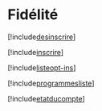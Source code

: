# Fidélité

[!include[desinscrire](fidelite.desinscrire.autogen.md)]

[!include[inscrire](fidelite.inscrire.autogen.md)]

[!include[listeopt-ins](fidelite.listeopt-ins.autogen.md)]

[!include[programmesliste](fidelite.programmesliste.autogen.md)]

[!include[etatducompte](fidelite.etatducompte.autogen.md)]
















